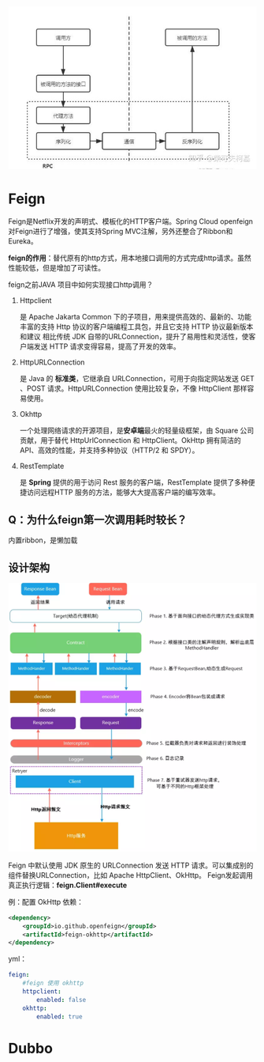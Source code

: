 <img src="images/RPC/v2-ff075d7ff3df91d0fbce357456828d1e_720w.jpg" alt="v2-ff075d7ff3df91d0fbce357456828d1e_720w" />

# Feign



Feign是Netflix开发的声明式、模板化的HTTP客户端。Spring Cloud openfeign对Feign进行了增强，使其支持Spring MVC注解，另外还整合了Ribbon和Eureka。

**feign的作用**：替代原有的http方式，用本地接口调用的方式完成http请求。虽然性能较低，但是增加了可读性。



feign之前JAVA 项目中如何实现接口http调用？

1. Httpclient

   是 Apache Jakarta Common 下的子项目，用来提供高效的、最新的、功能丰富的支持 Http 协议的客户端编程工具包，并且它支持 HTTP 协议最新版本和建议 相比传统 JDK 自带的URLConnection，提升了易用性和灵活性，使客户端发送 HTTP 请求变得容易，提高了开发的效率。

2. HttpURLConnection

   是 Java 的 **标准类**，它继承自 URLConnection，可用于向指定网站发送 GET 、POST 请求。HttpURLConnection 使用比较复杂，不像 HttpClient 那样容易使用。

3. Okhttp

   一个处理网络请求的开源项目，是**安卓端**最火的轻量级框架，由 Square 公司贡献，用于替代 HttpUrlConnection 和 HttpClient。OkHttp 拥有简洁的 API、高效的性能，并支持多种协议（HTTP/2 和 SPDY）。

4. RestTemplate

   是 **Spring** 提供的用于访问 Rest 服务的客户端，RestTemplate 提供了多种便捷访问远程HTTP 服务的方法，能够大大提高客户端的编写效率。  

## Q：为什么feign第一次调用耗时较长？

内置ribbon，是懒加载

## 设计架构

<img src="images/RPC/image-20230411235608927.png" alt="image-20230411235608927" style="zoom:67%;" />



Feign 中默认使用 JDK 原生的 URLConnection 发送 HTTP 请求。可以集成别的组件替换URLConnection，比如 Apache HttpClient、OkHttp。
Feign发起调用真正执行逻辑：**feign.Client#execute**  

例：配置 OkHttp 依赖：

```xml
<dependency>
	<groupId>io.github.openfeign</groupId>
	<artifactId>feign‐okhttp</artifactId>
</dependency>  
```

yml：

```yaml
feign:
	#feign 使用 okhttp
	httpclient:
		enabled: false
	okhttp:
		enabled: true  
```



# Dubbo